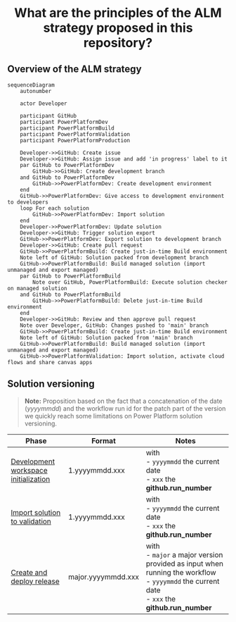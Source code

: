 <p align="center">
    <h1 align="center">
        What are the principles of the ALM strategy proposed in this repository?
    </h1>
</p>

## Overview of the ALM strategy

```mermaid
sequenceDiagram
    autonumber

    actor Developer
    
    participant GitHub
    participant PowerPlatformDev
    participant PowerPlatformBuild
    participant PowerPlatformValidation
    participant PowerPlatformProduction
    
    Developer->>GitHub: Create issue
    Developer->>GitHub: Assign issue and add 'in progress' label to it
    par GitHub to PowerPlatformDev
        GitHub->>GitHub: Create development branch
    and GitHub to PowerPlatformDev
        GitHub->>PowerPlatformDev: Create development environment
    end
    GitHub->>PowerPlatformDev: Give access to development environment to developers
    loop For each solution
        GitHub->>PowerPlatformDev: Import solution
    end
    Developer->>PowerPlatformDev: Update solution
    Developer->>GitHub: Trigger solution export
    GitHub->>PowerPlatformDev: Export solution to development branch
    Developer->>GitHub: Create pull request
    GitHub->>PowerPlatformBuild: Create just-in-time Build environment
    Note left of GitHub: Solution packed from development branch
    GitHub->>PowerPlatformBuild: Build managed solution (import unmanaged and export managed)
    par GitHub to PowerPlatformBuild
        Note over GitHub, PowerPlatformBuild: Execute solution checker on managed solution
    and GitHub to PowerPlatformBuild
        GitHub->>PowerPlatformBuild: Delete just-in-time Build environment
    end
    Developer->>GitHub: Review and then approve pull request
    Note over Developer, GitHub: Changes pushed to 'main' branch
    GitHub->>PowerPlatformBuild: Create just-in-time Build environment
    Note left of GitHub: Solution packed from 'main' branch
    GitHub->>PowerPlatformBuild: Build managed solution (import unmanaged and export managed)
    GitHub->>PowerPlatformValidation: Import solution, activate cloud flows and share canvas apps
```

## Solution versioning

> **Note:** Proposition based on the fact that a concatenation of the date (*yyyymmdd*) and the workflow run id for the patch part of the version we quickly reach some limitations on Power Platform solution versioning.

| Phase                                                                                     | Format             | Notes                                                                                                                                                        |
| ----------------------------------------------------------------------------------------- | ------------------ | ------------------------------------------------------------------------------------------------------------------------------------------------------------ |
| [Development workspace initialization](../.github/workflows/workspace-initialization.yml) | 1.yyyymmdd.xxx     | with <br/> - `yyyymmdd` the current date <br/> - `xxx` the **github.run_number**                                                                             |
| [Import solution to validation](../.github/workflows/import-solution-to-validation.yml)   | 1.yyyymmdd.xxx     | with <br/> - `yyyymmdd` the current date <br/> - `xxx` the **github.run_number**                                                                             |
| [Create and deploy release](../.github/workflows/create-deploy-release.yml)               | major.yyyymmdd.xxx | with <br/> - `major` a major version provided as input when running the workflow <br/> - `yyyymmdd` the current date <br/> - `xxx` the **github.run_number** |